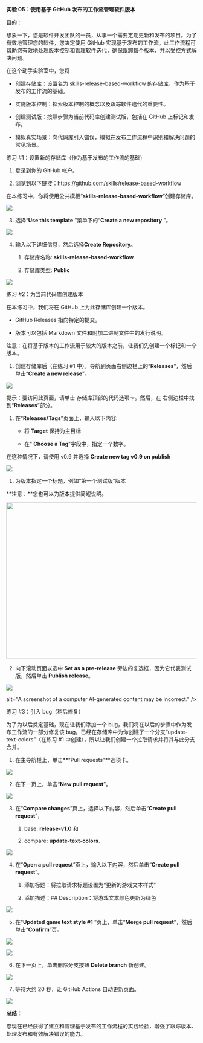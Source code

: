 **实验 05：使用基于 GitHub 发布的工作流管理软件版本**

目的：

想象一下，您是软件开发团队的一员，从事一个需要定期更新和发布的项目。为了有效地管理您的软件，您决定使用
GitHub
实现基于发布的工作流。此工作流程可帮助您有效地处理版本控制和管理软件迭代，确保跟踪每个版本，并以受控方式解决问题。

在这个动手实验室中，您将

- 创建存储库：设置名为 skills-release-based-workflow
  的存储库，作为基于发布的工作流的基础。

- 实施版本控制：探索版本控制的概念以及跟踪软件迭代的重要性。

- 创建测试版：按照步骤为当前代码库创建测试版，包括在 GitHub
  上标记和发布。

- 模拟真实场景：向代码库引入错误，模拟在发布工作流程中识别和解决问题的常见场景。

练习 \#1：设置新的存储库（作为基于发布的工作流的基础)

1.  登录到你的 GitHub 帐户。

2.  浏览到以下链接：https://github.com/skills/release-based-workflow

在本练习中，你将使用公共模板“**skills-release-based-workflow**”创建存储库。

![](./media/image1.jpeg)

3.  选择“**Use this template** ”菜单下的“**Create a new repository** ”。

![](./media/image2.jpeg)

4.  输入以下详细信息，然后选择**Create Repository**。

    1.  存储库名称: **skills-release-based-workflow**

    2.  存储库类型: **Public**

![](./media/image3.jpeg)

练习 \#2：为当前代码库创建版本

在本练习中，我们将在 GitHub 上为此存储库创建一个版本。

- GitHub Releases 指向特定的提交。

- 版本可以包括 Markdown 文件和附加二进制文件中的发行说明。

注意：在将基于版本的工作流用于较大的版本之前，让我们先创建一个标记和一个版本。

1.  创建存储库后（在练习 \#1
    中），导航到页面右侧边栏上的“**Releases**”，然后单击“**Create a new
    release**”。 

![](./media/image4.jpeg)

提示：要访问此页面，请单击 存储库顶部的代码选项卡。然后，在
右侧边栏中找到“**Releases**”部分。

1.  在“**Releases/Tags**”页面上，输入以下内容:

    - 将 **Target** 保持为主目标

    - 在“ **Choose a Tag**”字段中，指定一个数字。

在这种情况下，请使用 v0.9 并选择 **Create new tag v0.9 on publish**

![](./media/image5.jpeg)

1.  为版本指定一个标题，例如“第一个测试版”版本

**注意：**您也可以为版本提供简短说明。

<img src="./media/image6.jpeg"
style="width:6.26806in;height:4.31458in" />

2.  向下滚动页面以选中 **Set as a pre-release**
    旁边的复选框，因为它代表测试版，然后单击 **Publish** **release**。

![](./media/image7.jpeg)

alt="A screenshot of a computer AI-generated content may be incorrect." />

练习 \#3：引入 bug（稍后修复）

为了为以后奠定基础，现在让我们添加一个
bug，我们将在以后的步骤中作为发布工作流的一部分修复该
bug。已经在存储库中为你创建了一个分支“update-text-colors”（在练习 \#1
中创建），所以让我们创建一个拉取请求并将其与此分支合并。

1.  在主导航栏上，单击**“Pull requests”**选项卡。

![](./media/image9.jpeg)

2.  在下一页上，单击“**New pull request**”。

![](./media/image10.jpeg)

3.  在“**Compare changes**”页上，选择以下内容，然后单击“**Create pull
    request**”， 

    1.  base: **release-v1.0** 和

    2.  compare: **update-text-colors**.

![](./media/image11.jpeg)

4.  在“**Open a pull request**”页上，输入以下内容，然后单击“**Create
    pull request**”。

    1.  添加标题：将拉取请求标题设置为“更新的游戏文本样式”

    2.  添加描述：## Description：将游戏文本颜色更新为绿色

![](./media/image12.jpeg)

5.  在“**Updated game text style \#1** ”页上，单击“**Merge pull
    request**”，然后单击“**Confirm**”页。

![](./media/image13.jpeg)

![](./media/image14.jpeg)

6.  在下一页上，单击删除分支按钮 **Delete branch** 新创建。

![](./media/image15.jpeg)

7.  等待大约 20 秒，让 GitHub Actions 自动更新页面。

![](./media/image16.jpeg)

**总结：**

您现在已经获得了建立和管理基于发布的工作流程的实践经验，增强了跟踪版本、处理发布和有效解决错误的能力。

